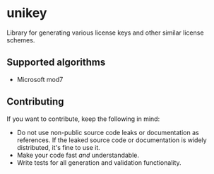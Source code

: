# unikey
Library for generating various license keys and other similar license schemes.

## Supported algorithms
- Microsoft mod7

## Contributing
If you want to contribute, keep the following in mind:

- Do not use non-public source code leaks or documentation as references. If the leaked source code or documentation is widely distributed, it's fine to use it.
- Make your code fast *and* understandable.
- Write tests for all generation and validation functionality.

